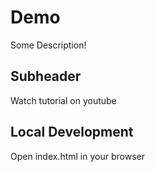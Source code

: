 # Demo

Some Description!

## Subheader

Watch tutorial on youtube

## Local Development

Open index.html in your browser
